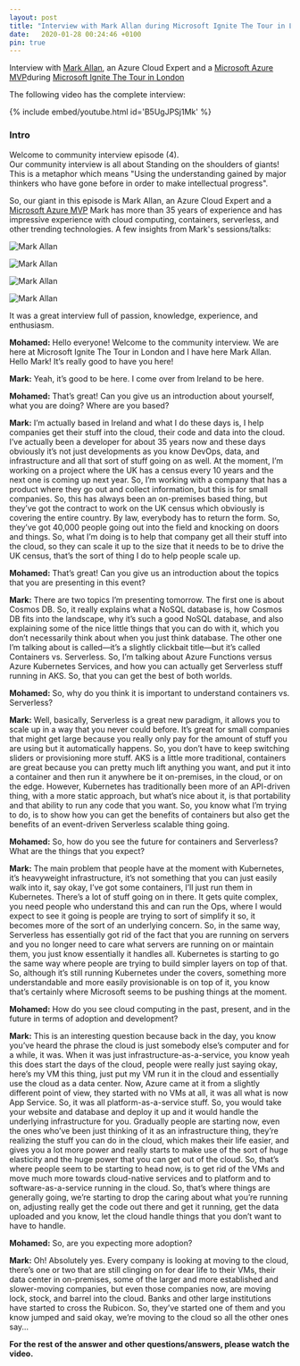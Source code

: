 ```yaml
---
layout: post
title: "Interview with Mark Allan during Microsoft Ignite The Tour in London"
date:   2020-01-28 00:24:46 +0100
pin: true
---
```


Interview with [Mark Allan](https://twitter.com/markxa), an Azure Cloud Expert and a [Microsoft Azure MVP](https://mvp.microsoft.com/en-us/PublicProfile/5002937)during [Microsoft Ignite The Tour in London](https://www.microsoft.com/en-gb/ignite-the-tour/london)

The following video has the complete interview:  

{% include embed/youtube.html id='B5UgJPSj1Mk' %}


### Intro

Welcome to community interview episode (4).  
Our community interview is all about Standing on the shoulders of giants! This is a metaphor which means "Using the understanding gained by major thinkers who have gone before in order to make intellectual progress".

So, our giant in this episode is Mark Allan, an Azure Cloud Expert and a [Microsoft Azure MVP](https://mvp.microsoft.com/en-us/PublicProfile/5002937) Mark has more than 35 years of experience and has impressive experience with cloud computing, containers, serverless, and other trending technologies. A few insights from Mark's sessions/talks:

![Mark Allan](/assets/img/2020/01/Mark-Allan-1.jpg)

![Mark Allan](/assets/img/2020/01/Mark-Allan-3-2.png)

![Mark Allan](/assets/img/2020/01/Mark-Allan-2.png)

![Mark Allan](/assets/img/2020/01/Mark-Allan-4-2.png)

It was a great interview full of passion, knowledge, experience, and enthusiasm.

**Mohamed:** Hello everyone! Welcome to the community interview. We are here at Microsoft Ignite The Tour in London and I have here Mark Allan. Hello Mark! It’s really good to have you here!

**Mark:** Yeah, it’s good to be here. I come over from Ireland to be here.

**Mohamed:** That’s great! Can you give us an introduction about yourself, what you are doing? Where are you based?

**Mark:** I’m actually based in Ireland and what I do these days is, I help companies get their stuff into the cloud, their code and data into the cloud. I’ve actually been a developer for about 35 years now and these days obviously it’s not just developments as you know DevOps, data, and infrastructure and all that sort of stuff going on as well. At the moment, I’m working on a project where the UK has a census every 10 years and the next one is coming up next year. So, I’m working with a company that has a product where they go out and collect information, but this is for small companies. So, this has always been an on-premises based thing, but they’ve got the contract to work on the UK census which obviously is covering the entire country. By law, everybody has to return the form. So, they’ve got 40,000 people going out into the field and knocking on doors and things. So, what I’m doing is to help that company get all their stuff into the cloud, so they can scale it up to the size that it needs to be to drive the UK census, that’s the sort of thing I do to help people scale up.

**Mohamed:** That’s great! Can you give us an introduction about the topics that you are presenting in this event?

**Mark:** There are two topics I’m presenting tomorrow. The first one is about Cosmos DB. So, it really explains what a NoSQL database is, how Cosmos DB fits into the landscape, why it’s such a good NoSQL database, and also explaining some of the nice little things that you can do with it, which you don’t necessarily think about when you just think database. The other one I’m talking about is called—it’s a slightly clickbait title—but it’s called Containers vs. Serverless. So, I’m talking about Azure Functions versus Azure Kubernetes Services, and how you can actually get Serverless stuff running in AKS. So, that you can get the best of both worlds.

**Mohamed:** So, why do you think it is important to understand containers vs. Serverless?

**Mark:** Well, basically, Serverless is a great new paradigm, it allows you to scale up in a way that you never could before. It’s great for small companies that might get large because you really only pay for the amount of stuff you are using but it automatically happens. So, you don’t have to keep switching sliders or provisioning more stuff. AKS is a little more traditional, containers are great because you can pretty much lift anything you want, and put it into a container and then run it anywhere be it on-premises, in the cloud, or on the edge. However, Kubernetes has traditionally been more of an API-driven thing, with a more static approach, but what’s nice about it, is that portability and that ability to run any code that you want. So, you know what I’m trying to do, is to show how you can get the benefits of containers but also get the benefits of an event-driven Serverless scalable thing going.

**Mohamed:** So, how do you see the future for containers and Serverless? What are the things that you expect?

**Mark:** The main problem that people have at the moment with Kubernetes, it’s heavyweight infrastructure, it’s not something that you can just easily walk into it, say okay, I’ve got some containers, I’ll just run them in Kubernetes. There’s a lot of stuff going on in there. It gets quite complex, you need people who understand this and can run the Ops, where I would expect to see it going is people are trying to sort of simplify it so, it becomes more of the sort of an underlying concern. So, in the same way, Serverless has essentially got rid of the fact that you are running on servers and you no longer need to care what servers are running on or maintain them, you just know essentially it handles all. Kubernetes is starting to go the same way where people are trying to build simpler layers on top of that. So, although it’s still running Kubernetes under the covers, something more understandable and more easily provisionable is on top of it, you know that’s certainly where Microsoft seems to be pushing things at the moment.

**Mohamed:** How do you see cloud computing in the past, present, and in the future in terms of adoption and development?

**Mark:** This is an interesting question because back in the day, you know you’ve heard the phrase the cloud is just somebody else’s computer and for a while, it was. When it was just infrastructure-as-a-service, you know yeah this does start the days of the cloud, people were really just saying okay, here’s my VM this thing, just put my VM run it in the cloud and essentially use the cloud as a data center. Now, Azure came at it from a slightly different point of view, they started with no VMs at all, it was all what is now App Service. So, it was all platform-as-a-service stuff. So, you would take your website and database and deploy it up and it would handle the underlying infrastructure for you. Gradually people are starting now, even the ones who’ve been just thinking of it as an infrastructure thing, they’re realizing the stuff you can do in the cloud, which makes their life easier, and gives you a lot more power and really starts to make use of the sort of huge elasticity and the huge power that you can get out of the cloud. So, that’s where people seem to be starting to head now, is to get rid of the VMs and move much more towards cloud-native services and to platform and to software-as-a-service running in the cloud. So, that’s where things are generally going, we’re starting to drop the caring about what you’re running on, adjusting really get the code out there and get it running, get the data uploaded and you know, let the cloud handle things that you don’t want to have to handle.

**Mohamed:** So, are you expecting more adoption?

**Mark:** Oh! Absolutely yes. Every company is looking at moving to the cloud, there’s one or two that are still clinging on for dear life to their VMs, their data center in on-premises, some of the larger and more established and slower-moving companies, but even those companies now, are moving lock, stock, and barrel into the cloud. Banks and other large institutions have started to cross the Rubicon. So, they’ve started one of them and you know jumped and said okay, we’re moving to the cloud so all the other ones say...

**For the rest of the answer and other questions/answers, please watch the video.**

